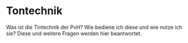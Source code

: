 # Tontechnik
 Was ist die Tintechnik der PvH? Wie bediene ich diese und wie nutze ich sie? Diese und weitere Fragen werden hier beantwortet.

